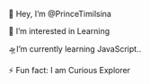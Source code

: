  👋 Hey, I’m @PrinceTimilsina
                            
 👀 I’m interested in Learning 
 
 🛸I’m currently learning JavaScript..
 
⚡ Fun fact: I am Curious Explorer
<!---
PrinceTimilsina/PrinceTimilsina is a ✨ special ✨ repository because its `README.md` (this file) appears on your GitHub profile.
You can click the Preview link to take a look at your changes.
--->

